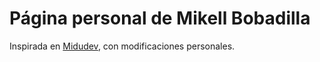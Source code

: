 # Página personal de Mikell Bobadilla

Inspirada en [Midudev](https://midu.dev/), con modificaciones personales.
